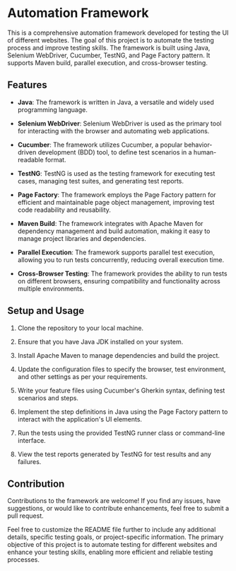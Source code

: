 # Automation Framework

This is a comprehensive automation framework developed for testing the UI of different websites. 
The goal of this project is to automate the testing process and improve testing skills. 
The framework is built using Java, Selenium WebDriver, Cucumber, TestNG, and Page Factory pattern. 
It supports Maven build, parallel execution, and cross-browser testing.

## Features

- **Java**: The framework is written in Java, a versatile and widely used programming language.

- **Selenium WebDriver**: Selenium WebDriver is used as the primary tool for interacting with the browser and automating web applications.

- **Cucumber**: The framework utilizes Cucumber, a popular behavior-driven development (BDD) tool, to define test scenarios in a human-readable format.

- **TestNG**: TestNG is used as the testing framework for executing test cases, managing test suites, and generating test reports.

- **Page Factory**: The framework employs the Page Factory pattern for efficient and maintainable page object management, improving test code readability and reusability.

- **Maven Build**: The framework integrates with Apache Maven for dependency management and build automation, making it easy to manage project libraries and dependencies.

- **Parallel Execution**: The framework supports parallel test execution, allowing you to run tests concurrently, reducing overall execution time.

- **Cross-Browser Testing**: The framework provides the ability to run tests on different browsers, ensuring compatibility and functionality across multiple environments.

## Setup and Usage

1. Clone the repository to your local machine.

2. Ensure that you have Java JDK installed on your system.

3. Install Apache Maven to manage dependencies and build the project.

4. Update the configuration files to specify the browser, test environment, and other settings as per your requirements.

5. Write your feature files using Cucumber's Gherkin syntax, defining test scenarios and steps.

6. Implement the step definitions in Java using the Page Factory pattern to interact with the application's UI elements.

7. Run the tests using the provided TestNG runner class or command-line interface.

8. View the test reports generated by TestNG for test results and any failures.

## Contribution

Contributions to the framework are welcome! If you find any issues, have suggestions, or would like to contribute enhancements, feel free to submit a pull request.

Feel free to customize the README file further to include any additional details, specific testing goals, or project-specific information. 
The primary objective of this project is to automate testing for different websites and enhance your testing skills, enabling more efficient and reliable testing processes.
